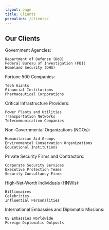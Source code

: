 ```yaml
---
layout: page
title: Clients
permalink: /clients/
---
```

## Our Clients

Government Agencies:

    Department of Defense (DoD)
    Federal Bureau of Investigation (FBI)
    Homeland Security (DHS)

Fortune 500 Companies:

    Tech Giants 
    Financial Institutions 
    Pharmaceutical Corporations 

Critical Infrastructure Providers:

    Power Plants and Utilities
    Transportation Networks
    Telecommunication Companies

Non-Governmental Organizations (NGOs):

    Humanitarian Aid Groups
    Environmental Conservation Organizations
    Educational Institutions

Private Security Firms and Contractors:

    Corporate Security Services
    Executive Protection Teams
    Security Consultancy Firms

High-Net-Worth Individuals (HNWIs):

    Billionaires
    Celebrities
    Influential Personalities

International Embassies and Diplomatic Missions:

    US Embassies Worldwide
    Foreign Diplomatic Outposts
